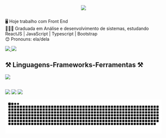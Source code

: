  
<h1 align="center">
<img src="https://readme-typing-svg.herokuapp.com/?font=Righteous&size=35&center=true&vCenter=true&width=500&height=70&duration=4000&lines=olá!+👋;+me+chamo+Katiele!;" />
</h1>

🖥️ Hoje trabalho com Front End <br>
👩🏽‍🎓 Graduada em Análise e desenvolvimento de sistemas, estudando ReactJS | JavaScript | Typescript | Bootstrap  <br>
😊 Pronouns: ela/dela

<div>
  <a href="https://github.com/Katieleolin">
    <img height="180em" src="https://github-readme-stats.vercel.app/api?username=Katieleolin&show_icons=true&theme=dracula&include_all_commits=true&count_private=true"/>
    <img height="180em" src="https://github-readme-stats.vercel.app/api/top-langs/?username=Katieleolin&layout=compact&langs_count=16&theme=dracula"/>
  </a>
</div>


<h2 >⚒️ Linguagens-Frameworks-Ferramentas ⚒️</h2>

<div >
  <img src="https://skillicons.dev/icons?i=react,bootstrap,html,css,vscode,github,tailwind,git,typescript,javascript,react,python,dotnet,c#," />
</div>



##
 
<div> 
  <a href="https://www.instagram.com/katieleolin/" target="_blank"><img src="https://img.shields.io/badge/-Instagram-%23E4405F?style=for-the-badge&logo=instagram&logoColor=white" target="_blank"></a>
  <a href = "mailto:katiele992@gmail.com"><img src="https://img.shields.io/badge/Gmail-D14836?style=for-the-badge&logo=gmail&logoColor=white" target="_blank"></a>
  <a href="https://www.linkedin.com/in/katiele-oliveira-1a0b2324" target="_blank"><img src="https://img.shields.io/badge/-LinkedIn-%230077B5?style=for-the-badge&logo=linkedin&logoColor=white" target="_blank"></a> 
</div>

![Snake animation](https://github.com/ellen2121/ellen2121/blob/output/github-contribution-grid-snake.svg)


  

 

